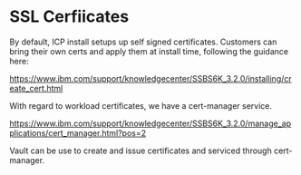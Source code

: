 # SSL Cerfiicates

By default, ICP install setups up self signed certificates. Customers can bring their own certs and apply them at install time, following the guidance here:

https://www.ibm.com/support/knowledgecenter/SSBS6K_3.2.0/installing/create_cert.html

With regard to workload certificates, we have a cert-manager service.

https://www.ibm.com/support/knowledgecenter/SSBS6K_3.2.0/manage_applications/cert_manager.html?pos=2

Vault can be use to create and issue certificates and serviced through cert-manager.
